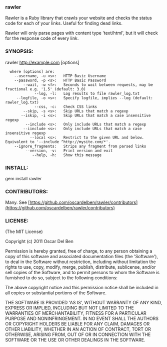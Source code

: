 ### rawler

Rawler is a Ruby library that crawls your website and checks the status code for each of your links. Useful for finding dead links.

Rawler will only parse pages with content type 'text/html', but it will check for the response code of every link.

### SYNOPSIS:

  rawler http://example.com [options]

      where [options] are:
        --username, -u <s>:   HTTP Basic Username
        --password, -p <s>:   HTTP Basic Password
            --wait, -w <f>:   Seconds to wait between requests, may be fractional e.g. '1.5' (default: 3.0)
                 --log, -l:   Log results to file rawler_log.txt
         --logfile, -o <s>:   Specify logfile, implies --log (default: rawler_log.txt)
                 --css, -c:   Check CSS links
            --skip, -s <s>:   Skip URLs that match a regexp
           --iskip, -i <s>:   Skip URLs that match a case insensitive regexp
             --include <s>:   Only include URLs that match a regexp
            --iinclude <s>:   Only include URLs that match a case insensitive regexp
               --local <s>:   Restrict to the given URL and below. Equivalent to '--include ^http://mysite.com/*'.
        --ignore_fragments:   Strips any fragment from parsed links
             --version, -v:   Print version and exit
                --help, -h:   Show this message

### INSTALL:

gem install rawler

### CONTRIBUTORS:

Many. See [https://github.com/oscardelben/rawler/contributors](https://github.com/oscardelben/rawler/contributors)

### LICENSE:

(The MIT License)

Copyright (c) 2011 Oscar Del Ben

Permission is hereby granted, free of charge, to any person obtaining
a copy of this software and associated documentation files (the
'Software'), to deal in the Software without restriction, including
without limitation the rights to use, copy, modify, merge, publish,
distribute, sublicense, and/or sell copies of the Software, and to
permit persons to whom the Software is furnished to do so, subject to
the following conditions:

The above copyright notice and this permission notice shall be
included in all copies or substantial portions of the Software.

THE SOFTWARE IS PROVIDED 'AS IS', WITHOUT WARRANTY OF ANY KIND,
EXPRESS OR IMPLIED, INCLUDING BUT NOT LIMITED TO THE WARRANTIES OF
MERCHANTABILITY, FITNESS FOR A PARTICULAR PURPOSE AND NONINFRINGEMENT.
IN NO EVENT SHALL THE AUTHORS OR COPYRIGHT HOLDERS BE LIABLE FOR ANY
CLAIM, DAMAGES OR OTHER LIABILITY, WHETHER IN AN ACTION OF CONTRACT,
TORT OR OTHERWISE, ARISING FROM, OUT OF OR IN CONNECTION WITH THE
SOFTWARE OR THE USE OR OTHER DEALINGS IN THE SOFTWARE.

